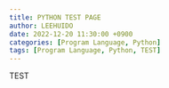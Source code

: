 ```yaml
---
title: PYTHON TEST PAGE
author: LEEHUIDO
date: 2022-12-20 11:30:00 +0900
categories: [Program Language, Python]
tags: [Program Language, Python, TEST]
---
```


TEST